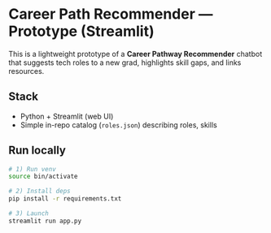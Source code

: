 
# Career Path Recommender — Prototype (Streamlit)

This is a lightweight prototype of a **Career Pathway Recommender** chatbot that suggests tech roles to a new grad, highlights skill gaps, and links resources.

## Stack
- Python + Streamlit (web UI)
- Simple in-repo catalog (`roles.json`) describing roles, skills

## Run locally
```bash
# 1) Run venv
source bin/activate

# 2) Install deps
pip install -r requirements.txt

# 3) Launch
streamlit run app.py
```
